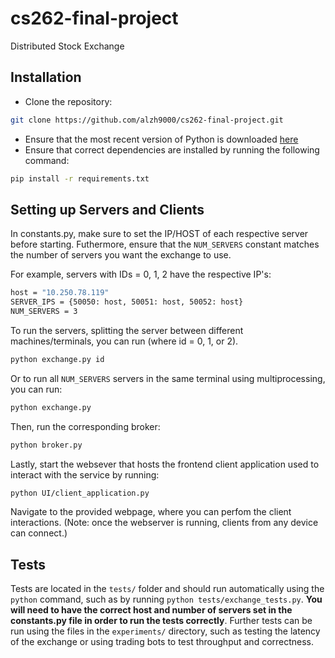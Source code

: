 # cs262-final-project
Distributed Stock Exchange


## Installation
- Clone the repository:
```bash
git clone https://github.com/alzh9000/cs262-final-project.git
```
- Ensure that the most recent version of Python is downloaded [here](https://www.python.org/downloads/)
- Ensure that correct dependencies are installed by running the following command:
```bash
pip install -r requirements.txt
```


## Setting up Servers and Clients

In constants.py, make sure to set the IP/HOST of each respective server before starting. Futhermore, ensure that the `NUM_SERVERS` constant matches the number of servers you want the exchange to use.

For example, servers with IDs = 0, 1, 2 have the respective IP's:
```bash
host = "10.250.78.119"
SERVER_IPS = {50050: host, 50051: host, 50052: host}
NUM_SERVERS = 3
```

To run the servers, splitting the server between different machines/terminals, you can run (where id = 0, 1, or 2).
```bash
python exchange.py id
```
Or to run all `NUM_SERVERS` servers in the same terminal using multiprocessing, you can run:
```bash
python exchange.py
```

Then, run the corresponding broker:
```bash
python broker.py
```

Lastly, start the websever that hosts the frontend client application used to interact with the service by running:
```bash
python UI/client_application.py
```

Navigate to the provided webpage, where you can perfom the client interactions. (Note: once the webserver is running, clients from any device can connect.)

## Tests
Tests are located in the `tests/` folder and should run automatically using the `python` command, such as by running `python tests/exchange_tests.py`. **You will need to have the correct host and number of servers set in the constants.py file in order to run the tests correctly**. Further tests can be run using the files in the `experiments/` directory, such as testing the latency of the exchange or using trading bots to test throughput and correctness.
